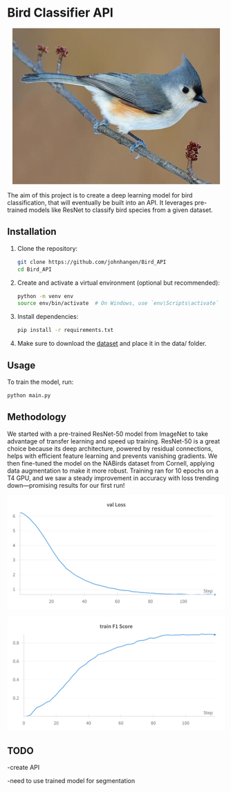 # Bird Classifier API

<p align="center">
  <img src="img\EX_BIRD.jpg" />
</p>

The aim of this project is to create a deep learning model for bird classification, that will eventually be built into an API. It leverages pre-trained models like ResNet to classify bird species from a given dataset.

## Installation

1) Clone the repository:

    ```bash
    git clone https://github.com/johnhangen/Bird_API
    cd Bird_API
    ```

2) Create and activate a virtual environment (optional but recommended):

    ```bash
    python -m venv env
    source env/bin/activate  # On Windows, use `env\Scripts\activate`
    ```

3) Install dependencies:

    ```bash
    pip install -r requirements.txt
    ```

4) Make sure to download the [dataset](https://paperswithcode.com/dataset/nabirds) and place it in the data/ folder.

## Usage

To train the model, run:

```bash
python main.py
```

## Methodology 

We started with a pre-trained ResNet-50 model from ImageNet to take advantage of transfer learning and speed up training. ResNet-50 is a great choice because its deep architecture, powered by residual connections, helps with efficient feature learning and prevents vanishing gradients. We then fine-tuned the model on the NABirds dataset from Cornell, applying data augmentation to make it more robust. Training ran for 10 epochs on a T4 GPU, and we saw a steady improvement in accuracy with loss trending down—promising results for our first run!


<p align="center">
  <img src="img/loss.png" />
</p>


<p align="center">
  <img src="img/f1.png" />
</p>

## TODO

-create API

-need to use trained model for segmentation
